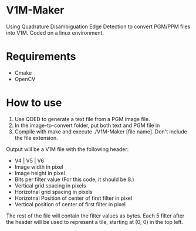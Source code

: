 # V1M-Maker
Using Quadrature Disambiguation Edge Detection to convert PGM/PPM files into V1M. Coded on a linux environment.

# Requirements
- Cmake
- OpenCV

# How to use
1. Use QDED to generate a text file from a PGM image file.
2. In the image-to-convert folder, put both text and PGM file in
3. Compile with make and execute ./V1M-Maker [file name]. Don't include the file extension.

Output will be a V1M file with the following header:
- V4 | V5 | V6
- Image width in pixel
- Image height in pixel
- Bits per filter value (For this code, it should be 8.)
- Vertical grid spacing in pixels
- Horizotnal grid spacing in pixels
- Horizotnal Position of center of first filter in pixel
- Vertical position of center of first filter in pixel

The rest of the file will contain the filter values as bytes. Each 5 filter after the header will be used to represent a tile, starting at (0, 0) in the top left.